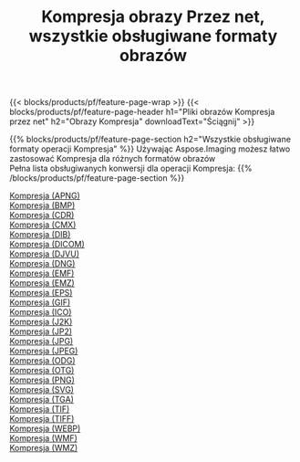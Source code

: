 ﻿---
title: Kompresja obrazy Przez net, wszystkie obsługiwane formaty obrazów 
weight: 3920
url: /pl/net/compress 
lang: pl
langdirlevel: 2
locales: zh-hans,ja,it,ru,de,es,fr,nl,id,lt,pl,pt,vi,tr,ko,zh-hant,ar,hi,th,sv,cs,uk,he
description: Używając Aspose.Imaging możesz łatwo Kompresja obrazy Via net
---

{{< blocks/products/pf/feature-page-wrap >}}
{{< blocks/products/pf/feature-page-header h1="Pliki obrazów Kompresja przez net" h2="Obrazy Kompresja" downloadText="Ściągnij" >}}


{{% blocks/products/pf/feature-page-section  h2="Wszystkie obsługiwane formaty operacji Kompresja" %}}
Używając Aspose.Imaging możesz łatwo zastosować Kompresja dla różnych formatów obrazów
<br/>
Pełna lista obsługiwanych konwersji dla operacji Kompresja:
{{% /blocks/products/pf/feature-page-section %}}
<div class="container-fluid productfamilypage bg-gray">
    <div class="convertypes bg-gray agp-content section">
        <div class="container">
		<div class="row other-converters">
		    <div class='col-md-2 other-converter remove-lp remove-rp'><a href="/imaging/pl/net/compress/apng" >Kompresja (APNG)</a></div><div class='col-md-2 other-converter remove-lp remove-rp'><a href="/imaging/pl/net/compress/bmp" >Kompresja (BMP)</a></div><div class='col-md-2 other-converter remove-lp remove-rp'><a href="/imaging/pl/net/compress/cdr" >Kompresja (CDR)</a></div><div class='col-md-2 other-converter remove-lp remove-rp'><a href="/imaging/pl/net/compress/cmx" >Kompresja (CMX)</a></div><div class='col-md-2 other-converter remove-lp remove-rp'><a href="/imaging/pl/net/compress/dib" >Kompresja (DIB)</a></div><div class='col-md-2 other-converter remove-lp remove-rp'><a href="/imaging/pl/net/compress/dicom" >Kompresja (DICOM)</a></div><div class='col-md-2 other-converter remove-lp remove-rp'><a href="/imaging/pl/net/compress/djvu" >Kompresja (DJVU)</a></div><div class='col-md-2 other-converter remove-lp remove-rp'><a href="/imaging/pl/net/compress/dng" >Kompresja (DNG)</a></div><div class='col-md-2 other-converter remove-lp remove-rp'><a href="/imaging/pl/net/compress/emf" >Kompresja (EMF)</a></div><div class='col-md-2 other-converter remove-lp remove-rp'><a href="/imaging/pl/net/compress/emz" >Kompresja (EMZ)</a></div><div class='col-md-2 other-converter remove-lp remove-rp'><a href="/imaging/pl/net/compress/eps" >Kompresja (EPS)</a></div><div class='col-md-2 other-converter remove-lp remove-rp'><a href="/imaging/pl/net/compress/gif" >Kompresja (GIF)</a></div><div class='col-md-2 other-converter remove-lp remove-rp'><a href="/imaging/pl/net/compress/ico" >Kompresja (ICO)</a></div><div class='col-md-2 other-converter remove-lp remove-rp'><a href="/imaging/pl/net/compress/j2k" >Kompresja (J2K)</a></div><div class='col-md-2 other-converter remove-lp remove-rp'><a href="/imaging/pl/net/compress/jp2" >Kompresja (JP2)</a></div><div class='col-md-2 other-converter remove-lp remove-rp'><a href="/imaging/pl/net/compress/jpg" >Kompresja (JPG)</a></div><div class='col-md-2 other-converter remove-lp remove-rp'><a href="/imaging/pl/net/compress/jpeg" >Kompresja (JPEG)</a></div><div class='col-md-2 other-converter remove-lp remove-rp'><a href="/imaging/pl/net/compress/odg" >Kompresja (ODG)</a></div><div class='col-md-2 other-converter remove-lp remove-rp'><a href="/imaging/pl/net/compress/otg" >Kompresja (OTG)</a></div><div class='col-md-2 other-converter remove-lp remove-rp'><a href="/imaging/pl/net/compress/png" >Kompresja (PNG)</a></div><div class='col-md-2 other-converter remove-lp remove-rp'><a href="/imaging/pl/net/compress/svg" >Kompresja (SVG)</a></div><div class='col-md-2 other-converter remove-lp remove-rp'><a href="/imaging/pl/net/compress/tga" >Kompresja (TGA)</a></div><div class='col-md-2 other-converter remove-lp remove-rp'><a href="/imaging/pl/net/compress/tif" >Kompresja (TIF)</a></div><div class='col-md-2 other-converter remove-lp remove-rp'><a href="/imaging/pl/net/compress/tiff" >Kompresja (TIFF)</a></div><div class='col-md-2 other-converter remove-lp remove-rp'><a href="/imaging/pl/net/compress/webp" >Kompresja (WEBP)</a></div><div class='col-md-2 other-converter remove-lp remove-rp'><a href="/imaging/pl/net/compress/wmf" >Kompresja (WMF)</a></div><div class='col-md-2 other-converter remove-lp remove-rp'><a href="/imaging/pl/net/compress/wmz" >Kompresja (WMZ)</a></div>
                </div>
        </div>
    </div>
</div>
<br/>
